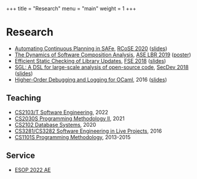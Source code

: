 +++
title = "Research"
menu = "main"
weight = 1
+++

# Research

- [Automating Continuous Planning in SAFe](https://asankhaya.github.io/pdf/Automating-Continuous-Planning-in-SAFe.pdf), [RCoSE 2020](https://doi.org/10.1145/3387940.3391536) ([slides](/sapling-slides.pdf))
- [The Dynamics of Software Composition Analysis](https://arxiv.org/abs/1909.00973), [ASE LBR 2019](https://2019.ase-conferences.org/track/ase-2019-Late-Breaking-Results) ([poster](https://asankhaya.github.io/pdf/The-Dynamics-of-Software-Composition-Analysis-Poster.pdf))
- [Efficient Static Checking of Library Updates](https://asankhaya.github.io/pdf/Efficient-Static-Checking-of-Library-Updates.pdf), [FSE 2018](https://dl.acm.org/doi/10.1145/3236024.3275535) ([slides](/update-advisor-slides.pdf))
- [SGL: A DSL for large-scale analysis of open-source code](https://asankhaya.github.io/pdf/Security-Graph-Language.pdf), [SecDev 2018](https://doi.org/10.1109/SecDev.2018.00016) ([slides](/sgl-slides.pdf))
- [Higher-Order Debugging and Logging for OCaml](https://github.com/dariusf/ppx_polyprint/raw/master/report.pdf), 2016 ([slides](https://github.com/dariusf/ppx_polyprint/raw/master/slides.pdf))

## Teaching

- [CS2103/T Software Engineering](https://nus-cs2103-ay2122s2.github.io/website/), 2022
- [CS2030S Programming Methodology II](https://nus-cs2030s.github.io/2021-s2/), 2021
- [CS2102 Database Systems](https://nusmods.com/modules/CS2102/database-systems), 2020
- [CS3281/CS3282 Software Engineering in Live Projects](https://nus-cs3281.github.io/website/admin/callForApplications.html), 2016
- [CS1101S Programming Methodology](https://www.comp.nus.edu.sg/~cs1101s/), 2013-2015

## Service

- [ESOP 2022 AE](https://etaps.org/user-profile/archive/53-etaps-2022/491-esop-2022-artifact-evaluation)
